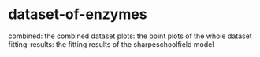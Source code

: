 # dataset-of-enzymes
combined: the combined dataset
plots: the point plots of the whole dataset
fitting-results: the fitting results of the sharpeschoolfield model
